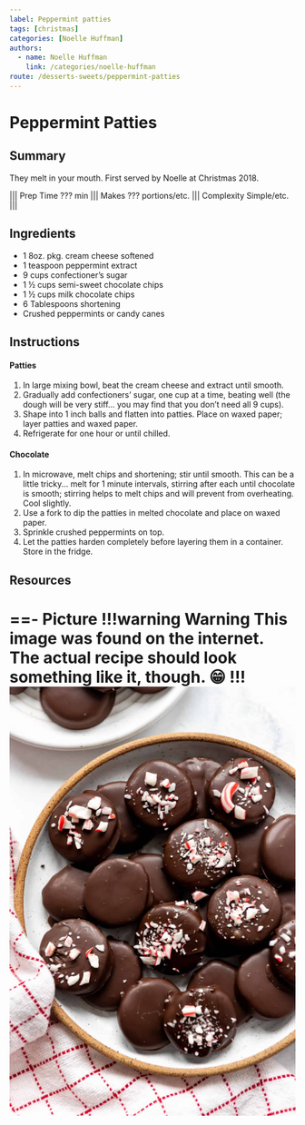 ```yaml
---
label: Peppermint patties
tags: [christmas]
categories: [Noelle Huffman]
authors:
  - name: Noelle Huffman
    link: /categories/noelle-huffman
route: /desserts-sweets/peppermint-patties
---
```


# Peppermint Patties
## Summary
They melt in your mouth. First served by Noelle at Christmas 2018.

||| Prep Time
??? min
||| Makes
??? portions/etc.
||| Complexity
Simple/etc.
|||

## Ingredients
- 1 8oz. pkg. cream cheese softened
- 1 teaspoon peppermint extract
- 9 cups confectioner’s sugar
- 1 ½ cups semi-sweet chocolate chips
- 1 ½ cups milk chocolate chips
- 6 Tablespoons shortening
- Crushed peppermints or candy canes

## Instructions
#### Patties
1. In large mixing bowl, beat the cream cheese and extract until smooth.
2. Gradually add confectioners’ sugar, one cup at a time, beating well  (the dough will be very stiff... you may find that you don’t need all 9 cups).
3. Shape into 1 inch balls and flatten into patties. Place on waxed paper; layer patties and waxed paper.
4. Refrigerate for one hour or until chilled.

#### Chocolate
1. In microwave, melt chips and shortening; stir until smooth. This can be a little tricky... melt for 1 minute intervals, stirring after each until chocolate is smooth; stirring helps to melt chips and will prevent from overheating. Cool slightly.
2. Use a fork to dip the patties in melted chocolate and place on waxed paper.
3. Sprinkle crushed peppermints on top.
4. Let the patties harden completely before layering them in a container. Store in the fridge.

## Resources
==- Picture
!!!warning Warning
This image was found on the internet. The actual recipe should look something like it, though. 😁
!!!
![](/static/banners/tmp/peppermint-patties.jpg)
===
